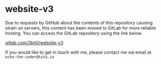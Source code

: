 # website-v3

Due to requests by GitHub about the contents of this repository causing strain on servers, this content has been moved to GitLab for more reliable hosting. You can access the GitLab repository using the link below.

[gitlab.com/3kh0/website-v3](https://gitlab.com/3kh0/website-v3)

If you would like to get in touch with me, please contact me via email at `echo-the-coder@tuta.io`
